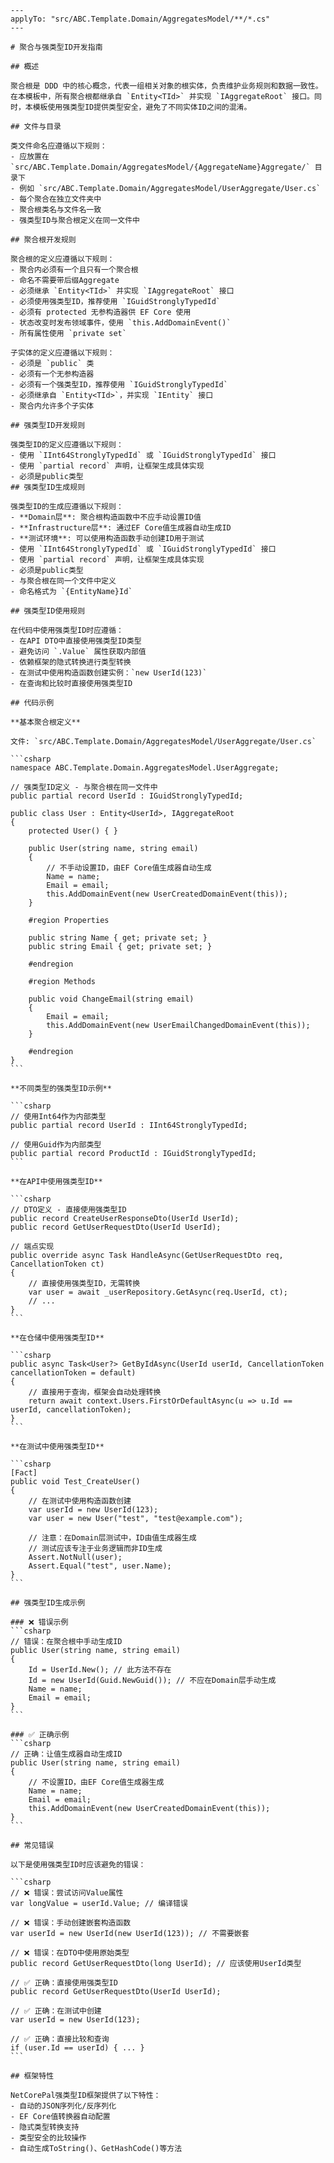 ````instructions
---
applyTo: "src/ABC.Template.Domain/AggregatesModel/**/*.cs"
---

# 聚合与强类型ID开发指南

## 概述

聚合根是 DDD 中的核心概念，代表一组相关对象的根实体，负责维护业务规则和数据一致性。在本模板中，所有聚合根都继承自 `Entity<TId>` 并实现 `IAggregateRoot` 接口。同时，本模板使用强类型ID提供类型安全，避免了不同实体ID之间的混淆。

## 文件与目录

类文件命名应遵循以下规则：
- 应放置在 `src/ABC.Template.Domain/AggregatesModel/{AggregateName}Aggregate/` 目录下
- 例如 `src/ABC.Template.Domain/AggregatesModel/UserAggregate/User.cs`
- 每个聚合在独立文件夹中
- 聚合根类名与文件名一致
- 强类型ID与聚合根定义在同一文件中

## 聚合根开发规则

聚合根的定义应遵循以下规则：
- 聚合内必须有一个且只有一个聚合根
- 命名不需要带后缀Aggregate
- 必须继承 `Entity<TId>` 并实现 `IAggregateRoot` 接口
- 必须使用强类型ID，推荐使用 `IGuidStronglyTypedId`
- 必须有 protected 无参构造器供 EF Core 使用
- 状态改变时发布领域事件，使用 `this.AddDomainEvent()`
- 所有属性使用 `private set`

子实体的定义应遵循以下规则：
- 必须是 `public` 类
- 必须有一个无参构造器
- 必须有一个强类型ID，推荐使用 `IGuidStronglyTypedId`
- 必须继承自 `Entity<TId>`，并实现 `IEntity` 接口
- 聚合内允许多个子实体

## 强类型ID开发规则

强类型ID的定义应遵循以下规则：
- 使用 `IInt64StronglyTypedId` 或 `IGuidStronglyTypedId` 接口
- 使用 `partial record` 声明，让框架生成具体实现
- 必须是public类型
## 强类型ID生成规则

强类型ID的生成应遵循以下规则：
- **Domain层**: 聚合根构造函数中不应手动设置ID值
- **Infrastructure层**: 通过EF Core值生成器自动生成ID
- **测试环境**: 可以使用构造函数手动创建ID用于测试
- 使用 `IInt64StronglyTypedId` 或 `IGuidStronglyTypedId` 接口
- 使用 `partial record` 声明，让框架生成具体实现
- 必须是public类型
- 与聚合根在同一个文件中定义
- 命名格式为 `{EntityName}Id`

## 强类型ID使用规则

在代码中使用强类型ID时应遵循：
- 在API DTO中直接使用强类型ID类型
- 避免访问 `.Value` 属性获取内部值
- 依赖框架的隐式转换进行类型转换
- 在测试中使用构造函数创建实例：`new UserId(123)`
- 在查询和比较时直接使用强类型ID

## 代码示例

**基本聚合根定义**

文件: `src/ABC.Template.Domain/AggregatesModel/UserAggregate/User.cs`

```csharp
namespace ABC.Template.Domain.AggregatesModel.UserAggregate;

// 强类型ID定义 - 与聚合根在同一文件中
public partial record UserId : IGuidStronglyTypedId;

public class User : Entity<UserId>, IAggregateRoot
{
    protected User() { }
    
    public User(string name, string email)
    {
        // 不手动设置ID，由EF Core值生成器自动生成
        Name = name;
        Email = email;
        this.AddDomainEvent(new UserCreatedDomainEvent(this));
    }

    #region Properties

    public string Name { get; private set; }
    public string Email { get; private set; }

    #endregion

    #region Methods

    public void ChangeEmail(string email)
    {
        Email = email;
        this.AddDomainEvent(new UserEmailChangedDomainEvent(this));
    }

    #endregion
}
```

**不同类型的强类型ID示例**

```csharp
// 使用Int64作为内部类型
public partial record UserId : IInt64StronglyTypedId;

// 使用Guid作为内部类型
public partial record ProductId : IGuidStronglyTypedId;
```

**在API中使用强类型ID**

```csharp
// DTO定义 - 直接使用强类型ID
public record CreateUserResponseDto(UserId UserId);
public record GetUserRequestDto(UserId UserId);

// 端点实现
public override async Task HandleAsync(GetUserRequestDto req, CancellationToken ct)
{
    // 直接使用强类型ID，无需转换
    var user = await _userRepository.GetAsync(req.UserId, ct);
    // ...
}
```

**在仓储中使用强类型ID**

```csharp
public async Task<User?> GetByIdAsync(UserId userId, CancellationToken cancellationToken = default)
{
    // 直接用于查询，框架会自动处理转换
    return await context.Users.FirstOrDefaultAsync(u => u.Id == userId, cancellationToken);
}
```

**在测试中使用强类型ID**

```csharp
[Fact]
public void Test_CreateUser()
{
    // 在测试中使用构造函数创建
    var userId = new UserId(123);
    var user = new User("test", "test@example.com");
    
    // 注意：在Domain层测试中，ID由值生成器生成
    // 测试应该专注于业务逻辑而非ID生成
    Assert.NotNull(user);
    Assert.Equal("test", user.Name);
}
```

## 强类型ID生成示例

### ❌ 错误示例
```csharp
// 错误：在聚合根中手动生成ID
public User(string name, string email)
{
    Id = UserId.New(); // 此方法不存在
    Id = new UserId(Guid.NewGuid()); // 不应在Domain层手动生成
    Name = name;
    Email = email;
}
```

### ✅ 正确示例
```csharp
// 正确：让值生成器自动生成ID
public User(string name, string email)
{
    // 不设置ID，由EF Core值生成器生成
    Name = name;
    Email = email;
    this.AddDomainEvent(new UserCreatedDomainEvent(this));
}
```

## 常见错误

以下是使用强类型ID时应该避免的错误：

```csharp
// ❌ 错误：尝试访问Value属性
var longValue = userId.Value; // 编译错误

// ❌ 错误：手动创建嵌套构造函数
var userId = new UserId(new UserId(123)); // 不需要嵌套

// ❌ 错误：在DTO中使用原始类型
public record GetUserRequestDto(long UserId); // 应该使用UserId类型

// ✅ 正确：直接使用强类型ID
public record GetUserRequestDto(UserId UserId);

// ✅ 正确：在测试中创建
var userId = new UserId(123);

// ✅ 正确：直接比较和查询
if (user.Id == userId) { ... }
```

## 框架特性

NetCorePal强类型ID框架提供了以下特性：
- 自动的JSON序列化/反序列化
- EF Core值转换器自动配置
- 隐式类型转换支持
- 类型安全的比较操作
- 自动生成ToString()、GetHashCode()等方法